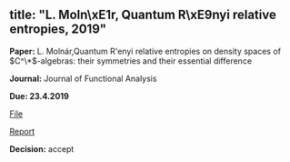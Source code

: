 title: "L. Moln\xE1r, Quantum R\xE9nyi relative entropies, 2019"
---
**Paper:** L. Molnár,Quantum R\'enyi relative entropies on density spaces of $C^\*$-algebras: their symmetries and their essential difference 

**Journal:** Journal of Functional Analysis

**Due: 23.4.2019**


[File](molnar2019/file.pdf)

[Report](molnar2019/report.pdf)

**Decision:** accept
